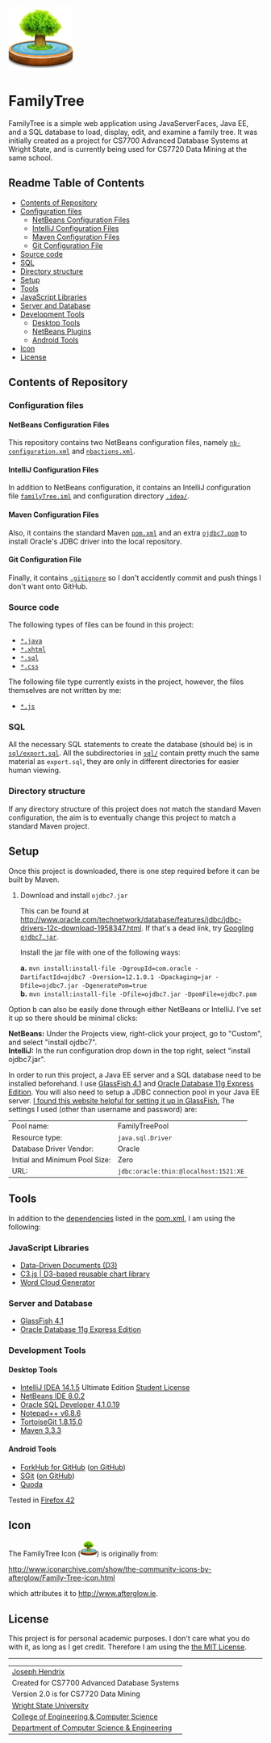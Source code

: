 <!-- 
  When copying contents to index.md, do the following:
  Remove table of contents
  Replace: ]\(([^:http:#]) with ](https://github.com/hendrixjoseph/FamilyTree/blob/master/\1
-->

![FamilyTree Icon](src/site/resources/images/Family-Tree-icon-128.png)

# FamilyTree

FamilyTree is a simple web application using JavaServerFaces, Java EE, and a SQL database to load, display, edit, and examine a family tree. It was initially created as a project for CS7700 Advanced Database Systems at Wright State, and is currently being used for CS7720 Data Mining at the same school.

## Readme Table of Contents

* [Contents of Repository](#user-content-contents-of-repository) 
 * [Configuration files](#user-content-configuration-files)
   * [NetBeans Configuration Files](#netBeans-configuration-files)
    * [IntelliJ Configuration Files](#intellij-configuration-files)
    * [Maven Configuration Files](#maven-configuration-files)
    * [Git Configuration File](#git-configuration-file)
 * [Source code](#user-content-source-code)
 * [SQL](#user-content-sql)
 * [Directory structure](#user-content-directory-structure)
* [Setup](#user-content-setup)
* [Tools](#user-content-tools)
 * [JavaScript Libraries](#user-content-javascript-libraries)
 * [Server and Database](#user-content-server-and-database)
 * [Development Tools](#user-content-development-tools)
   * [Desktop Tools](#user-content-desktop-tools)
    * [NetBeans Plugins](#user-content-netbeans-plugins)
    * [Android Tools](#user-content-android-tools)
* [Icon](#icon)
* [License](#user-content-license)

## Contents of Repository

### Configuration files

#### NetBeans Configuration Files

This repository contains two NetBeans configuration files, namely [`nb-configuration.xml`](nb-configuration.xml) and [`nbactions.xml`](nbactions.xml). 

#### IntelliJ Configuration Files

In addition to NetBeans configuration, it contains an IntelliJ configuration file [`familyTree.iml`](familyTree.iml) and configuration directory [`.idea/`](.idea/).

#### Maven Configuration Files

Also, it contains the standard Maven [`pom.xml`](pom.xml) and an extra [`ojdbc7.pom`](ojdbc7.pom) to install Oracle's JDBC driver into the local repository.

#### Git Configuration File

Finally, it contains [`.gitignore`](.gitignore) so I don't accidently commit and push things I don't want onto GitHub.

### Source code

The following types of files can be found in this project:

* [`*.java`](src/main/java)
* [`*.xhtml`](src/main/webapp)
* [`*.sql`](sql/)
* [`*.css`](src/main/webapp/WEB-INF/resource/css)

The following file type currently exists in the project, however, the files themselves are not written by me:

* [`*.js`](src/main/webapp/WEB-INF/resource/js)

### SQL

All the necessary SQL statements to create the database (should be) is in [`sql/export.sql`](sql/export.sql). All the subdirectories in [`sql/`](sql/) contain pretty much the same material as `export.sql`, they are only in different directories for easier human viewing.

### Directory structure

If any directory structure of this project does not match the standard Maven configuration, the aim is to eventually change this project to match a standard Maven project.

## Setup

Once this project is downloaded, there is one step required before it can be built by Maven.

1. Download and install `ojdbc7.jar`

   This can be found at http://www.oracle.com/technetwork/database/features/jdbc/jdbc-drivers-12c-download-1958347.html. If that's a dead link, try [Googling `ojdbc7.jar`](https://www.google.com/search?q=ojdbc7.jar).

   Install the jar file with one of the following ways:

   **a.** `mvn install:install-file -DgroupId=com.oracle -DartifactId=ojdbc7 -Dversion=12.1.0.1 -Dpackaging=jar -Dfile=ojdbc7.jar -DgeneratePom=true`<br />
   **b.** `mvn install:install-file -Dfile=ojdbc7.jar -DpomFile=ojdbc7.pom`
   
  Option b can also be easily done through either NetBeans or IntelliJ. I've set it up so there should be minimal clicks:
  
  **NetBeans:** Under the Projects view, right-click your project, go to "Custom", and select "install ojdbc7".<br />
  **IntelliJ:** In the run configuration drop down in the top right, select "install ojdbc7.jar".
   
In order to run this project, a Java EE server and a SQL database need to be installed beforehand. I use [GlassFish 4.1](https://glassfish.java.net/) and [Oracle Database 11g Express Edition](http://www.oracle.com/technetwork/database/database-technologies/express-edition/overview/index.html). You will also need to setup a JDBC connection pool in your Java EE server. [I found this website helpful for setting it up in GlassFish.](https://computingat40s.wordpress.com/how-to-setup-a-jdbc-connection-in-glassfish/) The settings I used (other than username and password) are:

<table>
<tr><td>Pool name: </td><td>FamilyTreePool</td></tr>
<tr><td>Resource type:</td><td><code>java.sql.Driver</code></td></tr>
<tr><td>Database Driver Vendor: </td><td>Oracle</td></tr>
<tr><td>Initial and Minimum Pool Size:</td><td>Zero</td></tr>
<tr><td>URL:</td><td><code>jdbc:oracle:thin:@localhost:1521:XE</code></td></tr>
</table>

## Tools

In addition to the [dependencies](http://hendrixjoseph.github.io/FamilyTree/dependencies.html) listed in the [pom.xml](pom.xml), I am using the following:

### JavaScript Libraries

 * [Data-Driven Documents (D3)](http://d3js.org)
 * [C3.js | D3-based reusable chart library](http://c3js.org)
 * [Word Cloud Generator](https://www.jasondavies.com/wordcloud)

### Server and Database

* [GlassFish 4.1](https://glassfish.java.net/)
* [Oracle Database 11g Express Edition](http://www.oracle.com/technetwork/database/database-technologies/express-edition/overview/index.html)
 
### Development Tools

#### Desktop Tools

* [IntelliJ IDEA 14.1.5](https://www.jetbrains.com/idea) Ultimate Edition [Student License](https://www.jetbrains.com/student)
* [NetBeans IDE 8.0.2](https://netbeans.org)
* [Oracle SQL Developer 4.1.0.19](http://www.oracle.com/technetwork/developer-tools/sql-developer/overview/index-097090.html)
* [Notepad++ v6.8.6](https://notepad-plus-plus.org)
* [TortoiseGit 1.8.15.0](https://tortoisegit.org)
* [Maven 3.3.3](https://maven.apache.org)

#### Android Tools

* [ForkHub for GitHub](https://play.google.com/store/apps/details?id=jp.forkhub) ([on GitHub](https://github.com/jonan/ForkHub))
* [SGit](https://play.google.com/store/apps/details?id=me.sheimi.sgit) ([on GitHub](https://github.com/sheimi/SGit))
* [Quoda](http://www.getquoda.com/)

Tested in [Firefox 42](https://www.mozilla.org/en-US/)

## Icon

The FamilyTree Icon (![FamilyTree Icon](src/site/resources/images/Family-Tree-icon-32.png))  is originally from:

http://www.iconarchive.com/show/the-community-icons-by-afterglow/Family-Tree-icon.html

which attributes it to http://www.afterglow.ie.

## License

This project is for personal academic purposes. I don't care what you do with it, as long as I get credit. Therefore I am using the [the MIT License](LICENSE.md).

----------------------

<table>
<tr><td><a href="https://people.wright.edu/hendrix.11">Joseph Hendrix</a></td></tr>
<tr><td>Created for CS7700 Advanced Database Systems</td></tr>
<tr><td>Version 2.0 is for CS7720 Data Mining</td></tr>
<tr><td><a href="http://www.wright.edu">Wright State University</a></td></tr>
<tr><td><a href="https://engineering-computer-science.wright.edu">College of Engineering & Computer Science</a></td></tr>
<tr><td><a href="https://engineering-computer-science.wright.edu/computer-science-and-engineering">Department of Computer Science & Engineering</a></td></tr>
</table>
